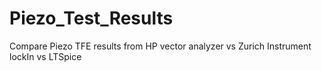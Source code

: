 # Piezo_Test_Results
Compare Piezo TFE results from HP vector analyzer vs Zurich Instrument lockIn vs LTSpice 
